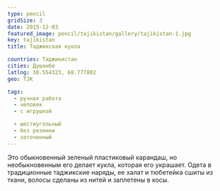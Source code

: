 ```yaml
---
type: pencil
gridSize: 3
date: 2015-12-03
featured_image: pencil/tajikistan/gallery/tajikistan-1.jpg
key: tajikistan
title: Таджикская кукла

countries: Таджикистан
cities: Душанбе
latlng: 38.554323, 68.777802
geo: TJK

tags:
  - ручная работа
  - человек
  - с игрушкой

  - шестиугольный
  - без резинки
  - заточенный
---
```


Это обыкновенный зеленый пластиковый карандаш, но необыкновенным его делает кукла, которая его украшает. Одета в традиционные таджикские наряды, ее халат и тюбетейка сшиты из ткани, волосы сделаны из нитей и заплетены в косы.

